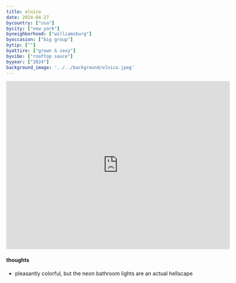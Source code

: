 ```yaml
---
title: elnico
date: 2024-04-27
bycountry: ["usa"]
bycity: ["new york"]
byneighborhood: ["williamsburg"]
byoccasion: ["big group"]
bytip: [""]
byattire: ["grown & sexy"]
byvibe: ["rooftop sauce"]
byyear: ["2024"]
background_image: '../../background/elnico.jpeg'
---
```


<iframe src="https://www.google.com/maps/embed?pb=!1m18!1m12!1m3!1d3024.115090522287!2d-73.95533488813541!3d40.71548283728276!2m3!1f0!2f0!3f0!3m2!1i1024!2i768!4f13.1!3m3!1m2!1s0x89c2595945103281%3A0x5d1c29c764eea3c9!2selNico!5e0!3m2!1sen!2sus!4v1714529262119!5m2!1sen!2sus" width="600" height="450" style="border:0;" allowfullscreen="" loading="lazy" referrerpolicy="no-referrer-when-downgrade"></iframe>

#### thoughts
* pleasantly colorful, but the neon bathroom lights are an actual hellscape